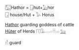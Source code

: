 𓉡Hathor = [𓉗](𓉗)hut+[𓅃](𓅃)hor  
𓉗 house/Hut + 𓅃 Horus  
  
[Hathor](https://en.wikipedia.org/wiki/Hathor) guarding goddess of cattle  
[Hüter](https://dict.leo.org/englisch-deutsch/h%C3%BCter) of Herds 𓉔𓄿𓂋𓏏𓄜𓏥 [𓃒](𓃒)  
  
𓀺 guard 